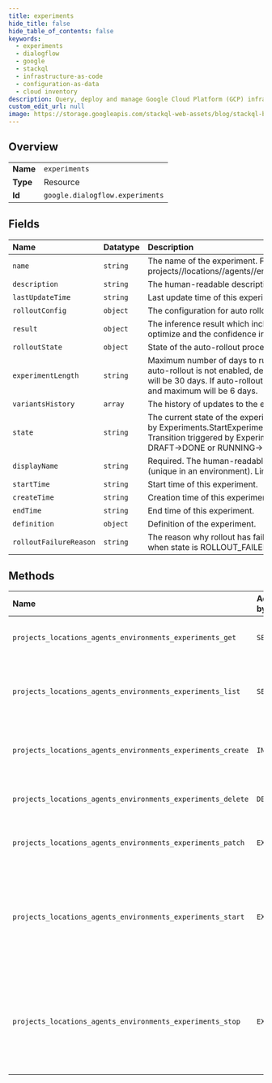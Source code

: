 ```yaml
---
title: experiments
hide_title: false
hide_table_of_contents: false
keywords:
  - experiments
  - dialogflow
  - google    
  - stackql
  - infrastructure-as-code
  - configuration-as-data
  - cloud inventory
description: Query, deploy and manage Google Cloud Platform (GCP) infrastructure and resources using SQL
custom_edit_url: null
image: https://storage.googleapis.com/stackql-web-assets/blog/stackql-blog-post-featured-image.png
---
```

  
    

## Overview
<table><tbody>
<tr><td><b>Name</b></td><td><code>experiments</code></td></tr>
<tr><td><b>Type</b></td><td>Resource</td></tr>
<tr><td><b>Id</b></td><td><code>google.dialogflow.experiments</code></td></tr>
</tbody></table>

## Fields
| Name | Datatype | Description |
|:-----|:---------|:------------|
| `name` | `string` | The name of the experiment. Format: projects//locations//agents//environments//experiments/.. |
| `description` | `string` | The human-readable description of the experiment. |
| `lastUpdateTime` | `string` | Last update time of this experiment. |
| `rolloutConfig` | `object` | The configuration for auto rollout. |
| `result` | `object` | The inference result which includes an objective metric to optimize and the confidence interval. |
| `rolloutState` | `object` | State of the auto-rollout process. |
| `experimentLength` | `string` | Maximum number of days to run the experiment/rollout. If auto-rollout is not enabled, default value and maximum will be 30 days. If auto-rollout is enabled, default value and maximum will be 6 days. |
| `variantsHistory` | `array` | The history of updates to the experiment variants. |
| `state` | `string` | The current state of the experiment. Transition triggered by Experiments.StartExperiment: DRAFT-&gt;RUNNING. Transition triggered by Experiments.CancelExperiment: DRAFT-&gt;DONE or RUNNING-&gt;DONE. |
| `displayName` | `string` | Required. The human-readable name of the experiment (unique in an environment). Limit of 64 characters. |
| `startTime` | `string` | Start time of this experiment. |
| `createTime` | `string` | Creation time of this experiment. |
| `endTime` | `string` | End time of this experiment. |
| `definition` | `object` | Definition of the experiment. |
| `rolloutFailureReason` | `string` | The reason why rollout has failed. Should only be set when state is ROLLOUT_FAILED. |
## Methods
| Name | Accessible by | Required Params | Description |
|:-----|:--------------|:----------------|:------------|
| `projects_locations_agents_environments_experiments_get` | `SELECT` | `agentsId, environmentsId, experimentsId, locationsId, projectsId` | Retrieves the specified Experiment. |
| `projects_locations_agents_environments_experiments_list` | `SELECT` | `agentsId, environmentsId, locationsId, projectsId` | Returns the list of all experiments in the specified Environment. |
| `projects_locations_agents_environments_experiments_create` | `INSERT` | `agentsId, environmentsId, locationsId, projectsId` | Creates an Experiment in the specified Environment. |
| `projects_locations_agents_environments_experiments_delete` | `DELETE` | `agentsId, environmentsId, experimentsId, locationsId, projectsId` | Deletes the specified Experiment. |
| `projects_locations_agents_environments_experiments_patch` | `EXEC` | `agentsId, environmentsId, experimentsId, locationsId, projectsId` | Updates the specified Experiment. |
| `projects_locations_agents_environments_experiments_start` | `EXEC` | `agentsId, environmentsId, experimentsId:start, locationsId, projectsId` | Starts the specified Experiment. This rpc only changes the state of experiment from PENDING to RUNNING. |
| `projects_locations_agents_environments_experiments_stop` | `EXEC` | `agentsId, environmentsId, experimentsId:stop, locationsId, projectsId` | Stops the specified Experiment. This rpc only changes the state of experiment from RUNNING to DONE. |
